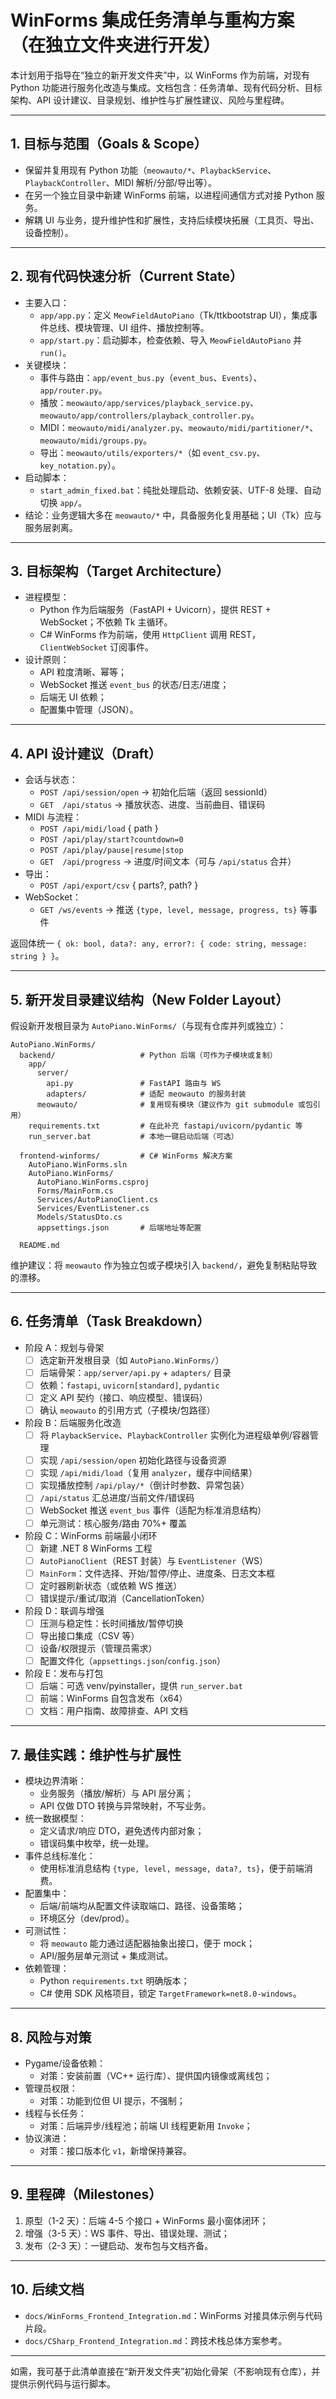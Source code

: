 # WinForms 集成任务清单与重构方案（在独立文件夹进行开发）

本计划用于指导在“独立的新开发文件夹”中，以 WinForms 作为前端，对现有 Python 功能进行服务化改造与集成。文档包含：任务清单、现有代码分析、目标架构、API 设计建议、目录规划、维护性与扩展性建议、风险与里程碑。

---

## 1. 目标与范围（Goals & Scope）

- 保留并复用现有 Python 功能（`meowauto/*`、`PlaybackService`、`PlaybackController`、MIDI 解析/分部/导出等）。
- 在另一个独立目录中新建 WinForms 前端，以进程间通信方式对接 Python 服务。
- 解耦 UI 与业务，提升维护性和扩展性，支持后续模块拓展（工具页、导出、设备控制）。

---

## 2. 现有代码快速分析（Current State）

- 主要入口：
  - `app/app.py`：定义 `MeowFieldAutoPiano`（Tk/ttkbootstrap UI），集成事件总线、模块管理、UI 组件、播放控制等。
  - `app/start.py`：启动脚本，检查依赖、导入 `MeowFieldAutoPiano` 并 `run()`。
- 关键模块：
  - 事件与路由：`app/event_bus.py`（`event_bus`、`Events`）、`app/router.py`。
  - 播放：`meowauto/app/services/playback_service.py`、`meowauto/app/controllers/playback_controller.py`。
  - MIDI：`meowauto/midi/analyzer.py`、`meowauto/midi/partitioner/*`、`meowauto/midi/groups.py`。
  - 导出：`meowauto/utils/exporters/*`（如 `event_csv.py`、`key_notation.py`）。
- 启动脚本：
  - `start_admin_fixed.bat`：纯批处理启动、依赖安装、UTF-8 处理、自动切换 `app/`。
- 结论：业务逻辑大多在 `meowauto/*` 中，具备服务化复用基础；UI（Tk）应与服务层剥离。

---

## 3. 目标架构（Target Architecture）

- 进程模型：
  - Python 作为后端服务（FastAPI + Uvicorn），提供 REST + WebSocket；不依赖 Tk 主循环。
  - C# WinForms 作为前端，使用 `HttpClient` 调用 REST，`ClientWebSocket` 订阅事件。
- 设计原则：
  - API 粒度清晰、幂等；
  - WebSocket 推送 `event_bus` 的状态/日志/进度；
  - 后端无 UI 依赖；
  - 配置集中管理（JSON）。

---

## 4. API 设计建议（Draft）

- 会话与状态：
  - `POST /api/session/open` → 初始化后端（返回 sessionId）
  - `GET  /api/status` → 播放状态、进度、当前曲目、错误码
- MIDI 与流程：
  - `POST /api/midi/load` { path }
  - `POST /api/play/start?countdown=0`
  - `POST /api/play/pause|resume|stop`
  - `GET  /api/progress` → 进度/时间文本（可与 `/api/status` 合并）
- 导出：
  - `POST /api/export/csv` { parts?, path? }
- WebSocket：
  - `GET /ws/events` → 推送 `{type, level, message, progress, ts}` 等事件

返回体统一 `{ ok: bool, data?: any, error?: { code: string, message: string } }`。

---

## 5. 新开发目录建议结构（New Folder Layout）

假设新开发根目录为 `AutoPiano.WinForms/`（与现有仓库并列或独立）：

```
AutoPiano.WinForms/
  backend/                   # Python 后端（可作为子模块或复制）
    app/
      server/
        api.py               # FastAPI 路由与 WS
        adapters/            # 适配 meowauto 的服务封装
      meowauto/              # 复用现有模块（建议作为 git submodule 或包引用）
    requirements.txt         # 在此补充 fastapi/uvicorn/pydantic 等
    run_server.bat           # 本地一键启动后端（可选）

  frontend-winforms/         # C# WinForms 解决方案
    AutoPiano.WinForms.sln
    AutoPiano.WinForms/
      AutoPiano.WinForms.csproj
      Forms/MainForm.cs
      Services/AutoPianoClient.cs
      Services/EventListener.cs
      Models/StatusDto.cs
      appsettings.json       # 后端地址等配置

  README.md
```

维护建议：将 `meowauto` 作为独立包或子模块引入 `backend/`，避免复制粘贴导致的漂移。

---

## 6. 任务清单（Task Breakdown）

- 阶段 A：规划与骨架
  - [ ] 选定新开发根目录（如 `AutoPiano.WinForms/`）
  - [ ] 后端骨架：`app/server/api.py` + `adapters/` 目录
  - [ ] 依赖：`fastapi`, `uvicorn[standard]`, `pydantic`
  - [ ] 定义 API 契约（接口、响应模型、错误码）
  - [ ] 确认 `meowauto` 的引用方式（子模块/包路径）

- 阶段 B：后端服务化改造
  - [ ] 将 `PlaybackService`、`PlaybackController` 实例化为进程级单例/容器管理
  - [ ] 实现 `/api/session/open` 初始化路径与设备资源
  - [ ] 实现 `/api/midi/load`（复用 `analyzer`，缓存中间结果）
  - [ ] 实现播放控制 `/api/play/*`（倒计时参数、异常包装）
  - [ ] `/api/status` 汇总进度/当前文件/错误码
  - [ ] WebSocket 推送 `event_bus` 事件（适配为标准消息结构）
  - [ ] 单元测试：核心服务/路由 70%+ 覆盖

- 阶段 C：WinForms 前端最小闭环
  - [ ] 新建 .NET 8 WinForms 工程
  - [ ] `AutoPianoClient`（REST 封装）与 `EventListener`（WS）
  - [ ] `MainForm`：文件选择、开始/暂停/停止、进度条、日志文本框
  - [ ] 定时器刷新状态（或依赖 WS 推送）
  - [ ] 错误提示/重试/取消（CancellationToken）

- 阶段 D：联调与增强
  - [ ] 压测与稳定性：长时间播放/暂停切换
  - [ ] 导出接口集成（CSV 等）
  - [ ] 设备/权限提示（管理员需求）
  - [ ] 配置文件化（`appsettings.json`/`config.json`）

- 阶段 E：发布与打包
  - [ ] 后端：可选 venv/pyinstaller，提供 `run_server.bat`
  - [ ] 前端：WinForms 自包含发布（x64）
  - [ ] 文档：用户指南、故障排查、API 文档

---

## 7. 最佳实践：维护性与扩展性

- 模块边界清晰：
  - 业务服务（播放/解析）与 API 层分离；
  - API 仅做 DTO 转换与异常映射，不写业务。
- 统一数据模型：
  - 定义请求/响应 DTO，避免透传内部对象；
  - 错误码集中枚举，统一处理。
- 事件总线标准化：
  - 使用标准消息结构 `{type, level, message, data?, ts}`，便于前端消费。
- 配置集中：
  - 后端/前端均从配置文件读取端口、路径、设备策略；
  - 环境区分（dev/prod）。
- 可测试性：
  - 将 `meowauto` 能力通过适配器抽象出接口，便于 mock；
  - API/服务层单元测试 + 集成测试。
- 依赖管理：
  - Python `requirements.txt` 明确版本；
  - C# 使用 SDK 风格项目，锁定 `TargetFramework=net8.0-windows`。

---

## 8. 风险与对策

- Pygame/设备依赖：
  - 对策：安装前置（VC++ 运行库）、提供国内镜像或离线包；
- 管理员权限：
  - 对策：功能到位但 UI 提示，不强制；
- 线程与长任务：
  - 对策：后端异步/线程池；前端 UI 线程更新用 `Invoke`；
- 协议演进：
  - 对策：接口版本化 `v1`，新增保持兼容。

---

## 9. 里程碑（Milestones）

1) 原型（1-2 天）：后端 4-5 个接口 + WinForms 最小窗体闭环；
2) 增强（3-5 天）：WS 事件、导出、错误处理、测试；
3) 发布（2-3 天）：一键启动、发布包与文档齐备。

---

## 10. 后续文档

- `docs/WinForms_Frontend_Integration.md`：WinForms 对接具体示例与代码片段。
- `docs/CSharp_Frontend_Integration.md`：跨技术栈总体方案参考。

---

如需，我可基于此清单直接在“新开发文件夹”初始化骨架（不影响现有仓库），并提供示例代码与运行脚本。
